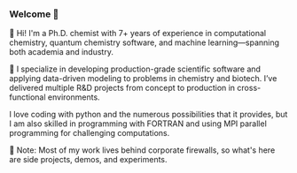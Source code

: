 ### Welcome 👋

👋 Hi! I'm a Ph.D. chemist with 7+ years of experience in computational chemistry, quantum chemistry software, and machine learning—spanning both academia and industry.

🔬 I specialize in developing production-grade scientific software and applying data-driven modeling to problems in chemistry and biotech. I’ve delivered multiple R&D projects from concept to production in cross-functional environments.

I love coding with python and the numerous possibilities that it provides, but I am also skilled in programming with FORTRAN and using MPI parallel programming for challenging computations. 


📁 Note: Most of my work lives behind corporate firewalls, so what's here are side projects, demos, and experiments.






<!--
**MariaDragoumi/MariaDragoumi** is a ✨ _special_ ✨ repository because its `README.md` (this file) appears on your GitHub profile.

Here are some ideas to get you started:

- 🔭 I’m currently working on ...
- 🌱 I’m currently learning ...
- 👯 I’m looking to collaborate on ...
- 🤔 I’m looking for help with ...
- 💬 Ask me about ...
- 📫 How to reach me: ...
- 😄 Pronouns: ...
- ⚡ Fun fact: ...

- My first program I saved it on a :floppy_disk:

![Profile View Counter](https://komarev.com/ghpvc/?username=MariaDragoumi)


![Your Repository's Stats](https://github-readme-stats.vercel.app/api?username=MariaDragoumi&show_icons=true)

![Your Repository's Stats](https://github-readme-stats.vercel.app/api/top-langs/?username=MariaDragoumi&theme=blue-green)
-->
